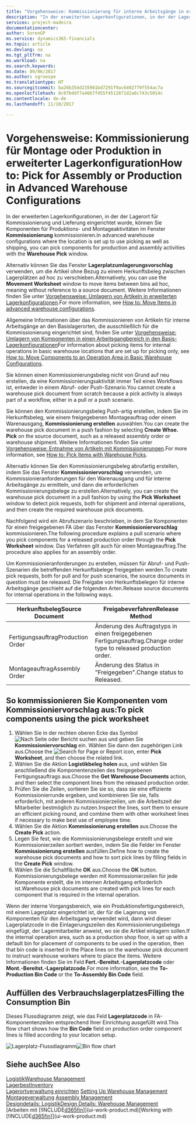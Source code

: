 ```yaml
---
title: "Vorgehensweise: Kommissionierung für interne Arbeitsgänge in erweiterter Lagerkonfigurationen | Microsoft Docs"
description: "In der erweiterten Lagerkonfigurationen, in der der Lagerort für Kommissionierung und Lieferung eingerichtet wurde, können Sie Komponenten für Produktions- und Montageaktivitäten im Fenster **Kommissionierung** kommissionieren."
services: project-madeira
documentationcenter: 
author: SorenGP
ms.service: dynamics365-financials
ms.topic: article
ms.devlang: na
ms.tgt_pltfrm: na
ms.workload: na
ms.search.keywords: 
ms.date: 09/06/2017
ms.author: sgroespe
ms.translationtype: HT
ms.sourcegitcommit: ba26b354d235981bd7291f9ac6402779f554ac7a
ms.openlocfilehash: 8c07bddf7a4667f455f4512871d2a8c743c5014c
ms.contentlocale: de-de
ms.lasthandoff: 11/10/2017

---
```

# <a name="how-to-pick-for-assembly-or-production-in-advanced-warehouse-configurations"></a><span data-ttu-id="929cf-103">Vorgehensweise: Kommissionierung für Montage oder Produktion in erweiterter Lagerkonfiguration</span><span class="sxs-lookup"><span data-stu-id="929cf-103">How to: Pick for Assembly or Production in Advanced Warehouse Configurations</span></span>
<span data-ttu-id="929cf-104">In der erweiterten Lagerkonfigurationen, in der der Lagerort für Kommissionierung und Lieferung eingerichtet wurde, können Sie Komponenten für Produktions- und Montageaktivitäten im Fenster **Kommissionierung** kommissionieren.</span><span class="sxs-lookup"><span data-stu-id="929cf-104">In advanced warehouse configurations where the location is set up to use picking as well as shipping, you can pick components for production and assembly activities with the **Warehouse Pick** window.</span></span>  

<span data-ttu-id="929cf-105">Alternativ können Sie das Fenster **Lagerplatzumlagerungsvorschlag** verwenden, um die Artikel ohne Bezug zu einem Herkunftsbeleg zwischen Lagerplätzen ad hoc zu verschieben.</span><span class="sxs-lookup"><span data-stu-id="929cf-105">Alternatively, you can use the **Movement Worksheet** window to move items between bins ad hoc, meaning without reference to a source document.</span></span> <span data-ttu-id="929cf-106">Weitere Informationen finden Sie unter [Vorgehensweise: Umlagern von Artikeln in erweiterten Lagerkonfigurationen](warehouse-how-to-move-items-in-advanced-warehousing.md).</span><span class="sxs-lookup"><span data-stu-id="929cf-106">For more information, see [How to: Move Items in advanced warehouse configurations](warehouse-how-to-move-items-in-advanced-warehousing.md).</span></span>  

<span data-ttu-id="929cf-107">Allgemeine Informationen über das Kommissionieren von Artikeln für interne Arbeitsgänge an den Basislagerorten, die ausschließlich für die Kommissionierung eingerichtet sind, finden Sie unter [Vorgehensweise: Umlagern von Komponenten in einen Arbeitsgangbereich in den Basis-Lagerkonfigurationen](warehouse-how-to-move-components-to-an-operation-area-in-basic-warehousing.md)</span><span class="sxs-lookup"><span data-stu-id="929cf-107">For information about picking items for internal operations in basic warehouse locations that are set up for picking only, see [How to: Move Components to an Operation Area in Basic Warehouse Configurations](warehouse-how-to-move-components-to-an-operation-area-in-basic-warehousing.md).</span></span>  

<span data-ttu-id="929cf-108">Sie können einen Kommissionierungsbeleg nicht von Grund auf neu erstellen, da eine Kommissionierungsaktivität immer Teil eines Workflows ist, entweder in einem Abruf- oder Push-Szenario.</span><span class="sxs-lookup"><span data-stu-id="929cf-108">You cannot create a warehouse pick document from scratch because a pick activity is always part of a workflow, either in a pull or a push scenario.</span></span>  

<span data-ttu-id="929cf-109">Sie können den Kommissionierungsbeleg Push-artig erstellen, indem Sie im Herkunftsbeleg, wie einem freigegebenen Montageauftrag oder einem Warenausgang, **Kommissionierung erstellen** auswählen.</span><span class="sxs-lookup"><span data-stu-id="929cf-109">You can create the warehouse pick document in a push fashion by selecting **Create Whse. Pick** on the source document, such as a released assembly order or warehouse shipment.</span></span> <span data-ttu-id="929cf-110">Weitere Informationen finden Sie unter [Vorgehensweise: Entnahme von Artikeln mit Kommissionierungen](warehouse-how-to-pick-items-for-warehouse-shipment.md).</span><span class="sxs-lookup"><span data-stu-id="929cf-110">For more information, see [How to: Pick Items with Warehouse Picks](warehouse-how-to-pick-items-for-warehouse-shipment.md).</span></span>  

<span data-ttu-id="929cf-111">Alternativ können Sie den Kommissionierungsbeleg abrufartig erstellen, indem Sie das Fenster **Kommissioniervorschlag** verwenden, um Kommissionieranforderungen für den Warenausgang und für interne Arbeitsgänge zu ermitteln, und dann die erforderlichen Kommissionierungsbelege zu erstellen.</span><span class="sxs-lookup"><span data-stu-id="929cf-111">Alternatively, you can create the warehouse pick document in a pull fashion by using the **Pick Worksheet** window to detect pick requests, both for shipment and internal operations, and then create the required warehouse pick documents.</span></span>  

<span data-ttu-id="929cf-112">Nachfolgend wird ein Abrufszenario beschrieben, in dem Sie Komponenten für einen freigegebenen FA über das Fenster **Kommissioniervorschlag** kommissionieren.</span><span class="sxs-lookup"><span data-stu-id="929cf-112">The following procedure explains a pull scenario where you pick components for a released production order through the **Pick Worksheet** window.</span></span> <span data-ttu-id="929cf-113">Das Verfahren gilt auch für einen Montageauftrag.</span><span class="sxs-lookup"><span data-stu-id="929cf-113">The procedure also applies for an assembly order.</span></span>  

<span data-ttu-id="929cf-114">Um Kommissionieranforderungen zu erstellen, müssen für Abruf- und Push-Szenarien die betreffenden Herkunftsbelege freigegeben werden.</span><span class="sxs-lookup"><span data-stu-id="929cf-114">To create pick requests, both for pull and for push scenarios, the source documents in question must be released.</span></span> <span data-ttu-id="929cf-115">Die Freigabe von Herkunftsbelegen für interne Arbeitsgänge geschieht auf die folgenden Arten.</span><span class="sxs-lookup"><span data-stu-id="929cf-115">Release source documents for internal operations in the following ways.</span></span>  

|<span data-ttu-id="929cf-116">Herkunftsbeleg</span><span class="sxs-lookup"><span data-stu-id="929cf-116">Source Document</span></span>|<span data-ttu-id="929cf-117">Freigabeverfahren</span><span class="sxs-lookup"><span data-stu-id="929cf-117">Release Method</span></span>|  
|---------------------|--------------------|  
|<span data-ttu-id="929cf-118">Fertigungsauftrag</span><span class="sxs-lookup"><span data-stu-id="929cf-118">Production Order</span></span>|<span data-ttu-id="929cf-119">Änderung des Auftragstyps in einen freigegebenen Fertigungsauftrag.</span><span class="sxs-lookup"><span data-stu-id="929cf-119">Change order type to released production order.</span></span>|  
|<span data-ttu-id="929cf-120">Montageauftrag</span><span class="sxs-lookup"><span data-stu-id="929cf-120">Assembly Order</span></span>|<span data-ttu-id="929cf-121">Änderung des Status in "Freigegeben".</span><span class="sxs-lookup"><span data-stu-id="929cf-121">Change status to Released.</span></span>|  

## <a name="to-pick-components-using-the-pick-worksheet"></a><span data-ttu-id="929cf-122">So kommissionieren Sie Komponenten vom Kommissioniervorschlag aus:</span><span class="sxs-lookup"><span data-stu-id="929cf-122">To pick components using the pick worksheet</span></span>  
1.  <span data-ttu-id="929cf-123">Wählen Sie in der rechten oberen Ecke das Symbol ![Nach Seite oder Bericht suchen](media/ui-search/search_small.png "Symbol Nach Seite oder Bericht suchen") aus und geben Sie **Kommissioniervorschlag** ein. Wählen Sie dann den zugehörigen Link aus.</span><span class="sxs-lookup"><span data-stu-id="929cf-123">Choose the ![Search for Page or Report](media/ui-search/search_small.png "Search for Page or Report icon") icon, enter **Pick Worksheet**, and then choose the related link.</span></span>  
2.  <span data-ttu-id="929cf-124">Wählen Sie die Aktion **Logistikbeleg holen** aus, und wählen Sie anschließend die Komponentenzeilen des freigegebenen Fertigungsauftrags aus.</span><span class="sxs-lookup"><span data-stu-id="929cf-124">Choose the **Get Warehouse Documents** action, and then select the component lines from the released production order.</span></span>  
3.  <span data-ttu-id="929cf-125">Prüfen Sie die Zeilen, sortieren Sie sie so, dass sie eine effiziente Kommissionierrunde ergeben, und kombinieren Sie sie, falls erforderlich, mit anderen Kommissionierzeilen, um die Arbeitszeit der Mitarbeiter bestmöglich zu nutzen.</span><span class="sxs-lookup"><span data-stu-id="929cf-125">Inspect the lines, sort them to ensure an efficient picking round, and combine them with other worksheet lines if necessary to make best use of employee time.</span></span>  
4.  <span data-ttu-id="929cf-126">Wählen Sie die Aktion **Kommissionierung erstellen** aus.</span><span class="sxs-lookup"><span data-stu-id="929cf-126">Choose the **Create Pick** action.</span></span>  
5.  <span data-ttu-id="929cf-127">Legen Sie fest, wie die Kommissionierungsbelege erstellt und wie Kommissionierzeilen sortiert werden, indem Sie die Felder im Fenster **Kommissionierung erstellen** ausfüllen.</span><span class="sxs-lookup"><span data-stu-id="929cf-127">Define how to create the warehouse pick documents and how to sort pick lines by filling fields in the **Create Pick** window.</span></span>  
6.  <span data-ttu-id="929cf-128">Wählen Sie die Schaltfläche **OK** aus.</span><span class="sxs-lookup"><span data-stu-id="929cf-128">Choose the **OK** button.</span></span> <span data-ttu-id="929cf-129">Kommissionierungsbelege werden mit Kommissionierzeilen für jede Komponente erstellt, die im internen Arbeitsgang erforderlich ist.</span><span class="sxs-lookup"><span data-stu-id="929cf-129">Warehouse pick documents are created with pick lines for each component that is required in the internal operation.</span></span>  

<span data-ttu-id="929cf-130">Wenn der interne Vorgangsbereich, wie ein Produktionsfertigungsbereich, mit einem Lagerplatz eingerichtet ist, der für die Lagerung von Komponenten für den Arbeitsgang verwendet wird, dann wird dieser Lagerplatzcode in die Einlagerungszeilen des Kommissionierungsbelegs eingefügt, der Lagermitarbeiter anweist, wo sie die Artikel einlagern sollen.</span><span class="sxs-lookup"><span data-stu-id="929cf-130">If the internal operation area, such as a production shop floor, is set up with a default bin for placement of components to be used in the operation, then that bin code is inserted in the Place lines on the warehouse pick document to instruct warehouse workers where to place the items.</span></span> <span data-ttu-id="929cf-131">Weitere Informationen finden Sie im Feld **Fert.-Bereitst.-Lagerplatzcode** oder **Mont.-Bereitst.-Lagerplatzcode**.</span><span class="sxs-lookup"><span data-stu-id="929cf-131">For more information, see the **To-Production Bin Code** or the **To-Assembly Bin Code** field.</span></span>

## <a name="filling-the-consumption-bin"></a><span data-ttu-id="929cf-132">Auffüllen des Verbrauchslagerplatzes</span><span class="sxs-lookup"><span data-stu-id="929cf-132">Filling the Consumption Bin</span></span>
<span data-ttu-id="929cf-133">Dieses Flussdiagramm zeigt, wie das Feld **Lagerplatzcode** in FA-Komponentenzeilen entsprechend Ihrer Einrichtung ausgefüllt wird.</span><span class="sxs-lookup"><span data-stu-id="929cf-133">This flow chart shows how the **Bin Code** field on production order component lines is filled according to your location setup.</span></span>

<span data-ttu-id="929cf-134">![Lagerplatz-Flussdiagramm](media/binflow.png "Lagerfluss")</span><span class="sxs-lookup"><span data-stu-id="929cf-134">![Bin flow chart](media/binflow.png "BinFlow")</span></span>  

## <a name="see-also"></a><span data-ttu-id="929cf-135">Siehe auch</span><span class="sxs-lookup"><span data-stu-id="929cf-135">See Also</span></span>
[<span data-ttu-id="929cf-136">Logistik</span><span class="sxs-lookup"><span data-stu-id="929cf-136">Warehouse Management</span></span>](warehouse-manage-warehouse.md)  
[<span data-ttu-id="929cf-137">Lagerbest</span><span class="sxs-lookup"><span data-stu-id="929cf-137">Inventory</span></span>](inventory-manage-inventory.md)  
<span data-ttu-id="929cf-138">[Lagerortverwaltung einrichten](warehouse-setup-warehouse.md)   </span><span class="sxs-lookup"><span data-stu-id="929cf-138">[Setting Up Warehouse Management](warehouse-setup-warehouse.md)   </span></span>  
<span data-ttu-id="929cf-139">[Montageverwaltung](assembly-assemble-items.md)  </span><span class="sxs-lookup"><span data-stu-id="929cf-139">[Assembly Management](assembly-assemble-items.md)  </span></span>  
[<span data-ttu-id="929cf-140">Designdetails: Logistik</span><span class="sxs-lookup"><span data-stu-id="929cf-140">Design Details: Warehouse Management</span></span>](design-details-warehouse-management.md)  
<span data-ttu-id="929cf-141">[Arbeiten mit [!INCLUDE[d365fin](includes/d365fin_md.md)]](ui-work-product.md)</span><span class="sxs-lookup"><span data-stu-id="929cf-141">[Working with [!INCLUDE[d365fin](includes/d365fin_md.md)]](ui-work-product.md)</span></span>


